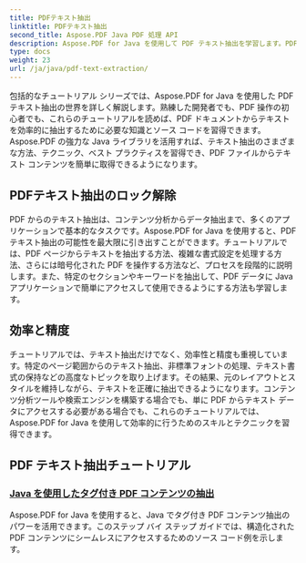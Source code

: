```yaml
---
title: PDFテキスト抽出
linktitle: PDFテキスト抽出
second_title: Aspose.PDF Java PDF 処理 API
description: Aspose.PDF for Java を使用して PDF テキスト抽出を学習します。PDF から効率的にテキストを抽出するためのステップバイステップのチュートリアルを入手します。
type: docs
weight: 23
url: /ja/java/pdf-text-extraction/
---
```


包括的なチュートリアル シリーズでは、Aspose.PDF for Java を使用した PDF テキスト抽出の世界を詳しく解説します。熟練した開発者でも、PDF 操作の初心者でも、これらのチュートリアルを読めば、PDF ドキュメントからテキストを効率的に抽出するために必要な知識とソース コードを習得できます。Aspose.PDF の強力な Java ライブラリを活用すれば、テキスト抽出のさまざまな方法、テクニック、ベスト プラクティスを習得でき、PDF ファイルからテキスト コンテンツを簡単に取得できるようになります。

## PDFテキスト抽出のロック解除

PDF からのテキスト抽出は、コンテンツ分析からデータ抽出まで、多くのアプリケーションで基本的なタスクです。Aspose.PDF for Java を使用すると、PDF テキスト抽出の可能性を最大限に引き出すことができます。チュートリアルでは、PDF ページからテキストを抽出する方法、複雑な書式設定を処理する方法、さらには暗号化された PDF を操作する方法など、プロセスを段階的に説明します。また、特定のセクションやキーワードを抽出して、PDF データに Java アプリケーションで簡単にアクセスして使用できるようにする方法も学習します。

## 効率と精度

チュートリアルでは、テキスト抽出だけでなく、効率性と精度も重視しています。特定のページ範囲からのテキスト抽出、非標準フォントの処理、テキスト書式の保持などの高度なトピックを取り上げます。その結果、元のレイアウトとスタイルを維持しながら、テキストを正確に抽出できるようになります。コンテンツ分析ツールや検索エンジンを構築する場合でも、単に PDF からテキスト データにアクセスする必要がある場合でも、これらのチュートリアルでは、Aspose.PDF for Java を使用して効率的に行うためのスキルとテクニックを習得できます。

## PDF テキスト抽出チュートリアル
### [Java を使用したタグ付き PDF コンテンツの抽出](./tagged-pdf-content-extraction-using-java/)
Aspose.PDF for Java を使用すると、Java でタグ付き PDF コンテンツ抽出のパワーを活用できます。このステップ バイ ステップ ガイドでは、構造化された PDF コンテンツにシームレスにアクセスするためのソース コード例を示します。